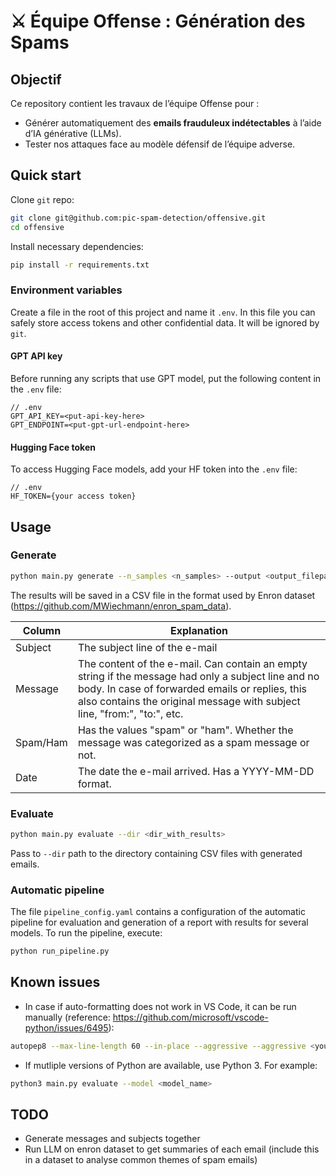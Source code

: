 # ⚔️ Équipe Offense : Génération des Spams

## **Objectif**

Ce repository contient les travaux de l’équipe Offense pour :

- Générer automatiquement des **emails frauduleux indétectables** à l’aide d’IA générative (LLMs).
- Tester nos attaques face au modèle défensif de l’équipe adverse.

## **Quick start**

Clone `git` repo:

```bash
git clone git@github.com:pic-spam-detection/offensive.git
cd offensive
```

Install necessary dependencies:

```bash
pip install -r requirements.txt
```

### Environment variables

Create a file in the root of this project and name it `.env`. In this file you can safely store access tokens and other confidential data. It will be ignored by `git`.

#### GPT API key

Before running any scripts that use GPT model, put the following content in the `.env` file:

```
// .env
GPT_API_KEY=<put-api-key-here>
GPT_ENDPOINT=<put-gpt-url-endpoint-here>
```

#### Hugging Face token

To access Hugging Face models, add your HF token into the `.env` file:

```
// .env
HF_TOKEN={your access token}
```

## **Usage**

### Generate

```bash
python main.py generate --n_samples <n_samples> --output <output_filepath> --model <model_name>
```

The results will be saved in a CSV file in the format used by Enron dataset (https://github.com/MWiechmann/enron_spam_data).

| Column   | Explanation                                                                                                                                                                                                                        |
| -------- | ---------------------------------------------------------------------------------------------------------------------------------------------------------------------------------------------------------------------------------- |
| Subject  | The subject line of the e-mail                                                                                                                                                                                                     |
| Message  | The content of the e-mail. Can contain an empty string if the message had only a subject line and no body. In case of forwarded emails or replies, this also contains the original message with subject line, "from:", "to:", etc. |
| Spam/Ham | Has the values "spam" or "ham". Whether the message was categorized as a spam message or not.                                                                                                                                      |
| Date     | The date the e-mail arrived. Has a YYYY-MM-DD format.                                                                                                                                                                              |

### Evaluate

```bash
python main.py evaluate --dir <dir_with_results>
```

Pass to `--dir` path to the directory containing CSV files with generated emails.

### Automatic pipeline

The file `pipeline_config.yaml` contains a configuration of the automatic pipeline for evaluation and generation of a report with results for several models. To run the pipeline, execute:

```bash
python run_pipeline.py
```

## **Known issues**

- In case if auto-formatting does not work in VS Code, it can be run manually (reference: https://github.com/microsoft/vscode-python/issues/6495):

```bash
autopep8 --max-line-length 60 --in-place --aggressive --aggressive <your_file>.py
```

- If mutliple versions of Python are available, use Python 3. For example:

```bash
python3 main.py evaluate --model <model_name>
```

## TODO

- Generate messages and subjects together
- Run LLM on enron dataset to get summaries of each email (include this in a dataset to analyse common themes of spam emails)
